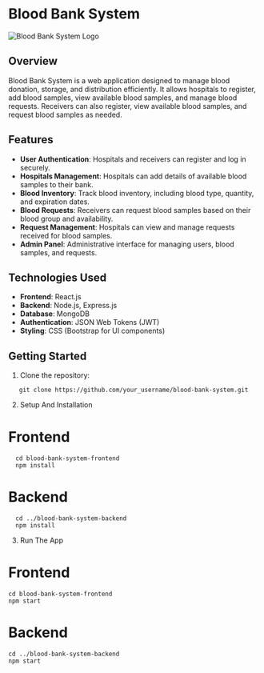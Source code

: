 # Blood Bank System

![Blood Bank System Logo](link_to_your_logo.png)

## Overview

Blood Bank System is a web application designed to manage blood donation, storage, and distribution efficiently. It allows hospitals to register, add blood samples, view available blood samples, and manage blood requests. Receivers can also register, view available blood samples, and request blood samples as needed.

## Features

- **User Authentication**: Hospitals and receivers can register and log in securely.
- **Hospitals Management**: Hospitals can add details of available blood samples to their bank.
- **Blood Inventory**: Track blood inventory, including blood type, quantity, and expiration dates.
- **Blood Requests**: Receivers can request blood samples based on their blood group and availability.
- **Request Management**: Hospitals can view and manage requests received for blood samples.
- **Admin Panel**: Administrative interface for managing users, blood samples, and requests.

## Technologies Used

- **Frontend**: React.js
- **Backend**: Node.js, Express.js
- **Database**: MongoDB
- **Authentication**: JSON Web Tokens (JWT)
- **Styling**: CSS (Bootstrap for UI components)

## Getting Started

1. Clone the repository:
```
   git clone https://github.com/your_username/blood-bank-system.git
```
2. Setup And Installation   
# Frontend
```
  cd blood-bank-system-frontend
  npm install
```

# Backend
```
  cd ../blood-bank-system-backend
  npm install
```
3. Run The App
# Frontend
```
cd blood-bank-system-frontend
npm start
```
# Backend
```
cd ../blood-bank-system-backend
npm start
```
